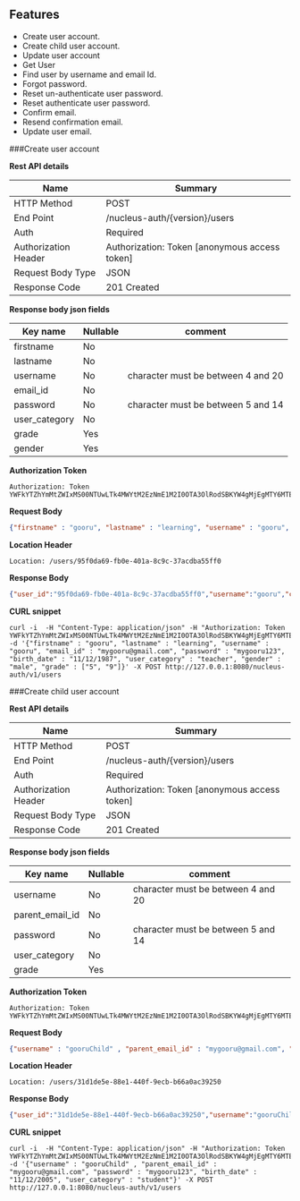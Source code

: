 Features
----------
- Create user account.
- Create child user account.
- Update user account 
- Get User
- Find user by username and email Id.
- Forgot password.
- Reset un-authenticate user password.
- Reset authenticate user password.
- Confirm email.
- Resend confirmation email.
- Update user email.


###Create user account

**Rest API details**

| Name | Summary |
|------------------------|--------|
| HTTP Method | POST |
| End Point | /nucleus-auth/{version}/users |
| Auth | Required |
| Authorization Header | Authorization: Token [anonymous access token]
| Request Body Type | JSON |
| Response Code | 201 Created |

**Response body json fields**

| Key name      | Nullable | comment                            |
|---------------|----------|------------------------------------|
| firstname     | No       |                                    |
| lastname      | No       |                                    |
| username      | No       | character must be between 4 and 20 |
| email_id      | No       |                                    |
| password      | No       | character must be between 5 and 14 |
| user_category | No       |                                    |
| grade         | Yes      |                                    |
| gender        | Yes      |                                    |


**Authorization Token**
```
Authorization: Token YWFkYTZhYmMtZWIxMS00NTUwLTk4MWYtM2EzNmE1M2I0OTA3OlRodSBKYW4gMjEgMTY6MTE6MTcgSVNUIDIwMTY6MTQ1MzM3Mjg3NzQxMA==
```
**Request Body**

```json
{"firstname" : "gooru", "lastname" : "learning", "username" : "gooru", "email_id" : "mygooru@gmail.com", "password" : "mygooru123", "birth_date" : "11/12/1987", "user_category" : "teacher", "gender" : "male", "grade" : ["5", "9"]}
```

**Location Header**

```
Location: /users/95f0da69-fb0e-401a-8c9c-37acdba55ff0
```

**Response Body**

```json
{"user_id":"95f0da69-fb0e-401a-8c9c-37acdba55ff0","username":"gooru","client_id":"ba956a97-ae15-11e5-a302-f8a963065976","provided_at":1453377491783,"cdn_urls":{"profile.cdn":"//profile.gooru.org.com"},"access_token":"OTVmMGRhNjktZmIwZS00MDFhLThjOWMtMzdhY2RiYTU1ZmYwOlRodSBKYW4gMjEgMTc6Mjg6MTEgSVNUIDIwMTY6MTQ1MzM3NzQ5MTc4Mw=="}
```

**CURL snippet**

```posh
curl -i  -H "Content-Type: application/json" -H "Authorization: Token YWFkYTZhYmMtZWIxMS00NTUwLTk4MWYtM2EzNmE1M2I0OTA3OlRodSBKYW4gMjEgMTY6MTE6MTcgSVNUIDIwMTY6MTQ1MzM3Mjg3NzQxMA==" -d '{"firstname" : "gooru", "lastname" : "learning", "username" : "gooru", "email_id" : "mygooru@gmail.com", "password" : "mygooru123", "birth_date" : "11/12/1987", "user_category" : "teacher", "gender" : "male", "grade" : ["5", "9"]}' -X POST http://127.0.0.1:8080/nucleus-auth/v1/users
```

###Create child user account

**Rest API details**

| Name | Summary |
|------------------------|--------|
| HTTP Method | POST |
| End Point | /nucleus-auth/{version}/users |
| Auth | Required |
| Authorization Header | Authorization: Token [anonymous access token]
| Request Body Type | JSON |
| Response Code | 201 Created |

**Response body json fields**

| Key name       | Nullable | comment                            |
|----------------|----------|------------------------------------|
| username       | No       | character must be between 4 and 20 |
| parent_email_id| No       |                                    |
| password       | No       | character must be between 5 and 14 |
| user_category  | No       |                                    |
| grade          | Yes      |                                    |


**Authorization Token**
```
Authorization: Token YWFkYTZhYmMtZWIxMS00NTUwLTk4MWYtM2EzNmE1M2I0OTA3OlRodSBKYW4gMjEgMTY6MTE6MTcgSVNUIDIwMTY6MTQ1MzM3Mjg3NzQxMA==
```

**Request Body**

```json
{"username" : "gooruChild" , "parent_email_id" : "mygooru@gmail.com", "password" : "mygooru123", "birth_date" : "11/12/2005", "user_category" : "student"}
```

**Location Header**

```
Location: /users/31d1de5e-88e1-440f-9ecb-b66a0ac39250
```

**Response Body**

```json
{"user_id":"31d1de5e-88e1-440f-9ecb-b66a0ac39250","username":"gooruChild","client_id":"ba956a97-ae15-11e5-a302-f8a963065976","provided_at":1453379506086,"cdn_urls":{"profile.cdn":"//profile.gooru.org.com"},"access_token":"MzFkMWRlNWUtODhlMS00NDBmLTllY2ItYjY2YTBhYzM5MjUwOlRodSBKYW4gMjEgMTg6MDE6NDYgSVNUIDIwMTY6MTQ1MzM3OTUwNjA4Ng=="}
```

**CURL snippet**

```posh
curl -i  -H "Content-Type: application/json" -H "Authorization: Token YWFkYTZhYmMtZWIxMS00NTUwLTk4MWYtM2EzNmE1M2I0OTA3OlRodSBKYW4gMjEgMTY6MTE6MTcgSVNUIDIwMTY6MTQ1MzM3Mjg3NzQxMA==" -d '{"username" : "gooruChild" , "parent_email_id" : "mygooru@gmail.com", "password" : "mygooru123", "birth_date" : "11/12/2005", "user_category" : "student"}' -X POST http://127.0.0.1:8080/nucleus-auth/v1/users
```


